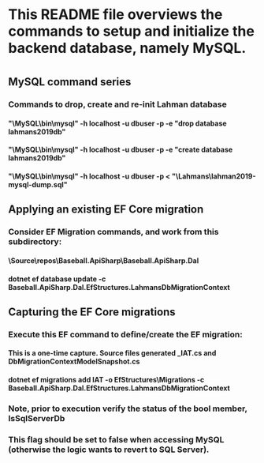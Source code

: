 ﻿
#
# This README file overviews the commands to setup and initialize the backend database, namely MySQL.
#

## MySQL command series
### Commands to drop, create and re-init Lahman database
#### "\MySQL\bin\mysql" -h localhost -u dbuser -p -e "drop database lahmans2019db"
#### "\MySQL\bin\mysql" -h localhost -u dbuser -p -e "create database lahmans2019db"
#### "\MySQL\bin\mysql" -h localhost -u dbuser -p < "\Lahmans\lahman2019-mysql-dump.sql"

## Applying an existing EF Core migration
###
### Consider EF Migration commands, and work from this subdirectory:
####   \Source\repos\Baseball.ApiSharp\Baseball.ApiSharp.Dal
####
####   dotnet ef database update -c Baseball.ApiSharp.Dal.EfStructures.LahmansDbMigrationContext

## Capturing the EF Core migrations
###
### Execute this EF command to define/create the EF migration:
####  This is a one-time capture. Source files generated <timestame>_IAT.cs and <db>DbMigrationContextModelSnapshot.cs
####  dotnet ef migrations add IAT -o EfStructures\Migrations -c Baseball.ApiSharp.Dal.EfStructures.LahmansDbMigrationContext

###
### Note, prior to execution verify the status of the bool member, IsSqlServerDb
### This flag should be set to false when accessing MySQL (otherwise the logic wants to revert to SQL Server).
###
